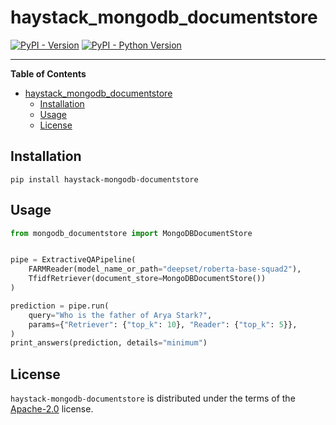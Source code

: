 # haystack_mongodb_documentstore

[![PyPI - Version](https://img.shields.io/pypi/v/haystack-mongodb-documentstore.svg)](https://pypi.org/project/mongodb-documentstore)
[![PyPI - Python Version](https://img.shields.io/pypi/pyversions/mongodb-documentstore.svg)](https://pypi.org/project/mongodb-documentstore)

-----

**Table of Contents**

- [haystack_mongodb_documentstore](#haystack_mongodb_documentstore)
  - [Installation](#installation)
  - [Usage](#usage)
  - [License](#license)

## Installation

```console
pip install haystack-mongodb-documentstore
```

## Usage

```python
from mongodb_documentstore import MongoDBDocumentStore


pipe = ExtractiveQAPipeline(
    FARMReader(model_name_or_path="deepset/roberta-base-squad2"),
    TfidfRetriever(document_store=MongoDBDocumentStore())
)

prediction = pipe.run(
    query="Who is the father of Arya Stark?",
    params={"Retriever": {"top_k": 10}, "Reader": {"top_k": 5}},
)
print_answers(prediction, details="minimum")
```

## License

`haystack-mongodb-documentstore` is distributed under the terms of the [Apache-2.0](https://spdx.org/licenses/Apache-2.0.html) license.
